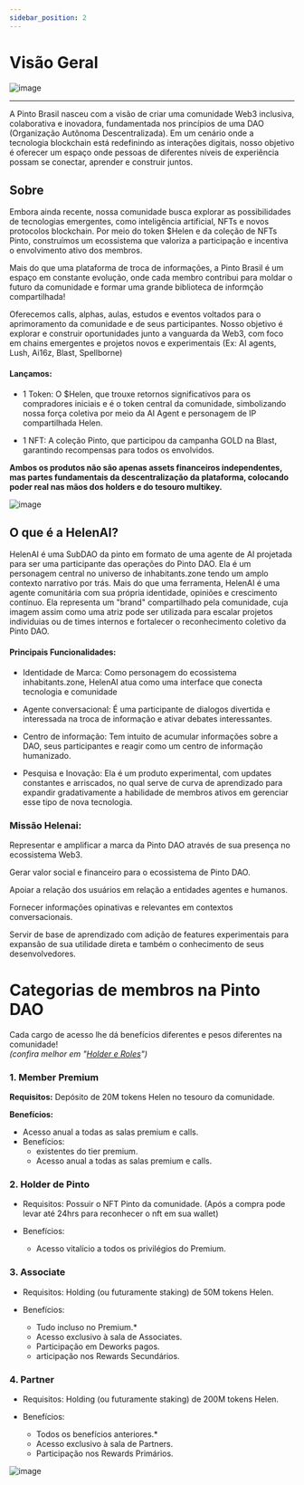 ```yaml
---
sidebar_position: 2
---
```


# Visão Geral

![image](https://github.com/user-attachments/assets/c49d8aa0-1b58-4dda-a2e9-3c893df5ddb3)



---


A Pinto Brasil nasceu com a visão de criar uma comunidade Web3 inclusiva, colaborativa e inovadora, fundamentada nos princípios de uma DAO (Organização Autônoma Descentralizada). Em um cenário onde a tecnologia blockchain está redefinindo as interações digitais, nosso objetivo é oferecer um espaço onde pessoas de diferentes níveis de experiência possam se conectar, aprender e construir juntos.

## Sobre

Embora ainda recente, nossa comunidade busca explorar as possibilidades de tecnologias emergentes, como inteligência artificial, NFTs e novos protocolos blockchain. Por meio do token $Helen e da coleção de NFTs Pinto, construímos um ecossistema que valoriza a participação e incentiva o envolvimento ativo dos membros.

Mais do que uma plataforma de troca de informações, a Pinto Brasil é um espaço em constante evolução, onde cada membro contribui para moldar o futuro da comunidade e formar uma grande biblioteca de informção compartilhada!

Oferecemos calls, alphas, aulas, estudos e eventos voltados para o aprimoramento da comunidade e de seus participantes. Nosso objetivo é explorar e construir oportunidades junto a vanguarda da Web3, com foco em chains emergentes e projetos novos e experimentais (Ex: AI agents, Lush, Ai16z, Blast, Spellborne)

#### Lançamos:

- 1 Token: O $Helen, que trouxe retornos significativos para os compradores iniciais e é o token central da comunidade, simbolizando nossa força coletiva por meio da AI Agent e personagem de IP compartilhada Helen.

- 1 NFT: A coleção Pinto, que participou da campanha GOLD na Blast, garantindo recompensas para todos os envolvidos.

**Ambos os produtos não são apenas assets financeiros independentes, mas partes fundamentais da descentralização da plataforma, colocando poder real nas mãos dos holders e do tesouro multikey.**

![image](https://github.com/user-attachments/assets/1fd0c517-5bc0-4408-a2ad-f7a084a5f7dd)

## O que é a HelenAI?

HelenAI é uma SubDAO da pinto em formato de uma agente de AI projetada para ser uma participante das operações do Pinto DAO. Ela é um personagem central no universo de inhabitants.zone tendo um amplo contexto narrativo por trás. Mais do que uma ferramenta, HelenAI é uma agente comunitária com sua própria identidade, opiniões e crescimento contínuo. Ela representa um "brand" compartilhado pela comunidade, cuja imagem assim como uma atriz pode ser utilizada para escalar projetos individuias ou de times internos e fortalecer o reconhecimento coletivo da Pinto DAO.

#### Principais Funcionalidades:

- Identidade de Marca: Como personagem do ecossistema inhabitants.zone, HelenAI atua como uma interface que conecta tecnologia e comunidade

- Agente conversacional: É uma participante de dialogos divertida e interessada na troca de informação e ativar debates interessantes.

- Centro de informação: Tem intuito de acumular informações sobre a DAO, seus participantes e reagir como um centro de informação humanizado.

- Pesquisa e Inovação: Ela é um produto experimental, com updates constantes e arriscados, no qual serve de curva de aprendizado para expandir gradativamente a habilidade de membros ativos em gerenciar esse tipo de nova tecnologia.

### Missão Helenai:

Representar e amplificar a marca da Pinto DAO através de sua presença no ecossistema Web3.

Gerar valor social e financeiro para o ecossistema de Pinto DAO.

Apoiar a relação dos usuários em relação a entidades agentes e humanos.

Fornecer informações opinativas e relevantes em contextos conversacionais.

Servir de base de aprendizado com adição de features experimentais para expansão de sua utilidade direta e também o conhecimento de seus desenvolvedores.

# Categorias de membros na Pinto DAO

Cada cargo de acesso lhe dá benefícios diferentes e pesos diferentes na comunidade!  
*(confira melhor em "[Holder e Roles](Holders.md)")*

### 1. Member Premium
**Requisitos:** Depósito de 20M tokens Helen no tesouro da comunidade.

**Benefícios:**
- Acesso anual a todas as salas premium e calls.
- Benefícios:
  - existentes do tier premium.
  - Acesso anual a todas as salas premium e calls.
### 2. Holder de Pinto
- Requisitos: Possuir o NFT Pinto da comunidade. 
(Após a compra pode levar até 24hrs para reconhecer o nft em sua wallet)
- Benefícios:

   - Acesso vitalício a todos os privilégios do Premium.

### 3. Associate
 - Requisitos: Holding (ou futuramente staking) de 50M tokens Helen. 
 - Benefícios:
   
   - Tudo incluso no Premium.*
   - Acesso exclusivo à sala de Associates.
   - Participação em Deworks pagos.
   - articipação nos Rewards Secundários.
     
### 4. Partner
- Requisitos: Holding (ou futuramente staking) de 200M tokens Helen.
- Benefícios:
  
   - Todos os benefícios anteriores.*
   - Acesso exclusivo à sala de Partners.
   - Participação nos Rewards Primários.
 
![image](https://github.com/user-attachments/assets/d8b9cff4-a502-4230-b5d4-183066971a4a)



